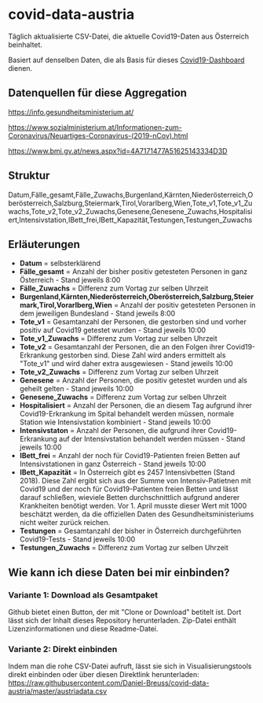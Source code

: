 # covid-data-austria
Täglich aktualisierte CSV-Datei, die aktuelle Covid19-Daten aus Österreich beinhaltet.

Basiert auf denselben Daten, die als Basis für dieses [Covid19-Dashboard](https://covid19.danielbreuss.com/) dienen.

## Datenquellen für diese Aggregation
https://info.gesundheitsministerium.at/

https://www.sozialministerium.at/Informationen-zum-Coronavirus/Neuartiges-Coronavirus-(2019-nCov).html

https://www.bmi.gv.at/news.aspx?id=4A7171477A51625143334D3D



## Struktur
Datum,Fälle_gesamt,Fälle_Zuwachs,Burgenland,Kärnten,Niederösterreich,Oberösterreich,Salzburg,Steiermark,Tirol,Vorarlberg,Wien,Tote_v1,Tote_v1_Zuwachs,Tote_v2,Tote_v2_Zuwachs,Genesene,Genesene_Zuwachs,Hospitalisiert,Intensivstation,IBett_frei,IBett_Kapazität,Testungen,Testungen_Zuwachs

## Erläuterungen
- **Datum** = selbsterklärend
- **Fälle_gesamt** = Anzahl der bisher positiv getesteten Personen in ganz Österreich - Stand jeweils 8:00
- **Fälle_Zuwachs** = Differenz zum Vortag zur selben Uhrzeit
- **Burgenland,Kärnten,Niederösterreich,Oberösterreich,Salzburg,Steiermark,Tirol,Vorarlberg,Wien** = Anzahl der positiv getesteten Personen in dem jeweiligen Bundesland - Stand jeweils 8:00
- **Tote_v1** = Gesamtanzahl der Personen, die gestorben sind und vorher positiv auf Covid19 getestet wurden - Stand jeweils 10:00
- **Tote_v1_Zuwachs** = Differenz zum Vortag zur selben Uhrzeit
- **Tote_v2** = Gesamtanzahl der Personen, die an den Folgen ihrer Covid19-Erkrankung gestorben sind. Diese Zahl wird anders ermittelt als "Tote_v1" und wird daher extra ausgewiesen - Stand jeweils 10:00
- **Tote_v2_Zuwachs** = Differenz zum Vortag zur selben Uhrzeit
- **Genesene** = Anzahl der Personen, die positiv getestet wurden und als geheilt gelten - Stand jeweils 10:00
- **Genesene_Zuwachs** = Differenz zum Vortag zur selben Uhrzeit
- **Hospitalisiert** = Anzahl der Personen, die an diesem Tag aufgrund ihrer Covid19-Erkrankung im Spital behandelt werden müssen, normale Station wie Intensivstation kombiniert - Stand jeweils 10:00
- **Intensivstaton** = Anzahl der Personen, die aufgrund ihrer Covid19-Erkrankung auf der Intensivstation behandelt werden müssen - Stand jeweils 10:00
- **IBett_frei** =  Anzahl der noch für Covid19-Patienten freien Betten auf Intensivstationen in ganz Österreich - Stand jeweils 10:00
- **IBett_Kapazität** = In Österreich gibt es 2457 Intensivbetten (Stand 2018). Diese Zahl ergibt sich aus der Summe von Intensiv-Patietnen mit Covid19 und der noch für Covid19-Patienten freien Betten und lässt darauf schließen, wieviele Betten durchschnittlich aufgrund anderer Krankheiten benötigt werden. Vor 1. April musste dieser Wert mit 1000 beschätzt werden, da die offiziellen Daten des Gesundheitsministeriums nicht weiter zurück reichen.
- **Testungen** =  Gesamtanzahl der bisher in Österreich durchgeführten Covid19-Tests - Stand jeweils 10:00
- **Testungen_Zuwachs** = Differenz zum Vortag zur selben Uhrzeit


## Wie kann ich diese Daten bei mir einbinden?
### Variante 1: Download als Gesamtpaket
Github bietet einen Button, der mit "Clone or Download" betitelt ist. Dort lässt sich der Inhalt dieses Repository herunterladen.
Zip-Datei enthält Lizenzinformationen und diese Readme-Datei.

### Variante 2: Direkt einbinden
Indem man die rohe CSV-Datei aufruft, lässt sie sich in Visualisierungstools direkt einbinden oder über diesen Direktlink herunterladen:
https://raw.githubusercontent.com/Daniel-Breuss/covid-data-austria/master/austriadata.csv
